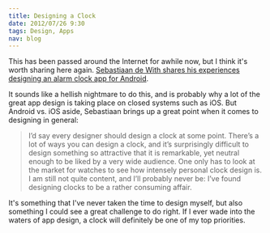 ```yaml
--- 
title: Designing a Clock
date: 2012/07/26 9:30
tags: Design, Apps
nav: blog
---
```


This has been passed around the Internet for awhile now, but I think it's worth sharing here again. [Sebastiaan de With shares his experiences designing an alarm clock app for Android](http://dewith.com/2012/an-android-design-process/).

It sounds like a hellish nightmare to do this, and is probably why a lot of the great app design is taking place on closed systems such as iOS. But Android vs. iOS aside, Sebastiaan brings up a great point when it comes to designing in general:
> I’d say every designer should design a clock at some point. There’s a lot of ways you can design a clock, and it’s surprisingly difficult to design something so attractive that it is remarkable, yet neutral enough to be liked by a very wide audience. One only has to look at the market for watches to see how intensely personal clock design is. I am still not quite content, and I’ll probably never be: I’ve found designing clocks to be a rather consuming affair.

It's something that I've never taken the time to design myself, but also something I could see a great challenge to do right. If I ever wade into the waters of app design, a clock will definitely be one of my top priorities.